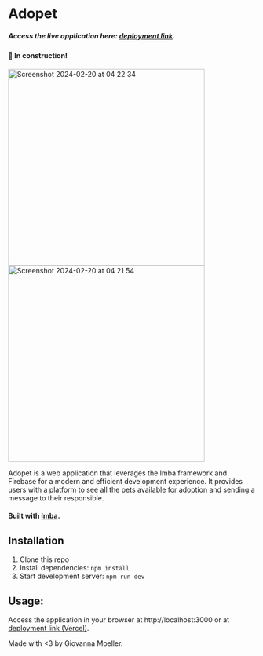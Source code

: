 # Adopet

##### Access the live application here: [deployment link](https://adopet-giovannamoeller.vercel.app).

#### 🚧 In construction!

<img width="400" alt="Screenshot 2024-02-20 at 04 22 34" src="https://github.com/giovannamoeller/adopt-pet/assets/47362960/19833afc-9280-43d6-b81f-2149289435a6">

<img width="400" alt="Screenshot 2024-02-20 at 04 21 54" src="https://github.com/giovannamoeller/adopt-pet/assets/47362960/70c15393-f748-4a17-9aa9-e801de341fe5">


Adopet is a web application that leverages the Imba framework and Firebase for a modern and efficient development experience. It provides users with a platform to see all the pets available for adoption and sending a message to their responsible. 

#### Built with [Imba](https://imba.io).

## Installation

1. Clone this repo
2. Install dependencies: `npm install`
3. Start development server: `npm run dev`

## Usage:
Access the application in your browser at http://localhost:3000 or at [deployment link (Vercel)](https://adopet-giovannamoeller.vercel.app).

Made with <3 by Giovanna Moeller.

